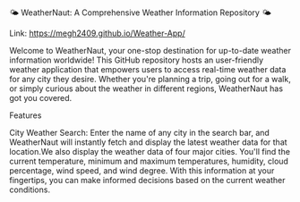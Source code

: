 🌤️ WeatherNaut: A Comprehensive Weather Information Repository 🌤️

Link: https://megh2409.github.io/Weather-App/

Welcome to WeatherNaut, your one-stop destination for up-to-date weather information worldwide! This GitHub repository hosts an user-friendly weather application that empowers users to access real-time weather data for any city they desire. Whether you're planning a trip, going out for a walk, or simply curious about the weather in different regions, WeatherNaut has got you covered.

Features

City Weather Search: Enter the name of any city in the search bar, and WeatherNaut will instantly fetch and display the latest weather data for that location.We also display the weather data of four major cities. You'll find the current temperature, minimum and maximum temperatures, humidity, cloud percentage, wind speed, and wind degree. With this information at your fingertips, you can make informed decisions based on the current weather conditions.
